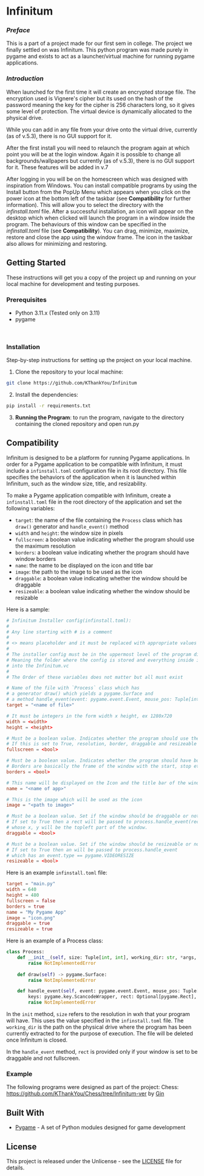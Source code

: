 # __Infinitum__

### _Preface_
This is a part of a project made for our first sem in college. The project we finally settled on was Infinitum. This python program was made purely in pygame and exists to act as a launcher/virtual machine for running pygame applications. 

### _Introduction_
When launched for the first time it will create an encrypted storage file. The encryption used is Vignere's cipher but its used on the hash of the password meaning the key for the cipher is 256 characters long, so it gives some level of protection. The virtual device is dynamically allocated to the physical drive.

While you can add in any file from your drive onto the virtual drive, currently (as of v.5.3), there is no GUI support for it.

After the first install you will need to relaunch the program again at which point you will be at the login window. Again it is possible to change all backgrounds/wallpapers but currently (as of v.5.3), there is no GUI support for it. These features will be added in v.7

After logging in you will be on the homescreen which was designed with inspiration from Windows. You can install compatible programs by using the Install button from the PopUp Menu which appears when you click on the power icon at the bottom left of the taskbar (see __Compatibility__ for further information). This will allow you to select the directory with the _infinstall.toml_ file. After a successful installation, an icon will appear on the desktop which when clicked will launch the program in a window inside the program. The behaviours of this window can be specified in the _infinstall.toml_ file (see __Compatibility__). You can drag, minimize, maximize, restore and close the app using the window frame. The icon in the taskbar also allows for minimizing and restoring.

## __Getting Started__

These instructions will get you a copy of the project up and running on your local machine for development and testing purposes.
<br>

### __Prerequisites__

- Python 3.11.x (Tested only on 3.11)
- pygame
<br>

### __Installation__

Step-by-step instructions for setting up the project on your local machine.

1. Clone the repository to your local machine:

```bash
git clone https://github.com/KThankYou/Infinitum
```

2. Install the dependencies:

```bash
pip install -r requirements.txt
```

3. __Running the Program__: to run the program, navigate to the directory containing the cloned repository and open run.py

## __Compatibility__

Infinitum is designed to be a platform for running Pygame applications. In order for a Pygame application to be compatible with Infinitum, it must include a `infinstall.toml` configuration file in its root directory. This file specifies the behaviors of the application when it is launched within Infinitum, such as the window size, title, and resizability.

To make a Pygame application compatible with Infinitum, create a `infinstall.toml` file in the root directory of the application and set the following variables:

- `target`: the name of the file containing the `Process` class which has  `draw()` generator and `handle_event()` method
- `width` and `height`: the window size in pixels
- `fullscreen`: a boolean value indicating whether the program should use the maximum resolution
- `borders`: a boolean value indicating whether the program should have window borders
- `name`: the name to be displayed on the icon and title bar
- `image`: the path to the image to be used as the icon
- `draggable`: a boolean value indicating whether the window should be draggable
- `resizeable`: a boolean value indicating whether the window should be resizable

Here is a sample:
```toml
# Infinitum Installer config(infinstall.toml):
#
# Any line starting with # is a comment
# 
# <> means placeholder and it must be replaced with appropriate values
# 
# The installer config must be in the uppermost level of the program directory
# Meaning the folder where the config is stored and everything inside it will be stored
# into the Infinitum.vc
#
# The Order of these variables does not matter but all must exist

# Name of the file with `Process` class which has 
# a generator draw() which yields a pygame.Surface and
# a method handle_event(event: pygame.event.Event, mouse_pos: Tuple[int, int], keys: pygame.key.ScancodeWrapper) to handle events
target = "<name of file>" 

# It must be integers in the form width x height, ex 1280x720
width = <width>
height = <height>

# Must be a boolean value. Indicates whether the program should use the max resolution or not. 
# If this is set to True, resolution, border, draggable and resizeable will be ignored.
fullscreen = <bool>

# Must be a boolean value. Indicates whether the program should have borders or not
# Borders are basically the frame of the window with the start, stop etc
borders = <bool>

# This name will be displayed on the Icon and the title bar of the window frame
name = "<name of app>"

# This is the image which will be used as the icon
image = "<path to image>"

# Must be a boolean value. Set if the window should be draggable or not.
# If set to True then a rect will be passed to process.handle_event(rect = pygame.Rect)
# whose x, y will be the topleft part of the window.
draggable = <bool>

# Must be a boolean value. Set if the window should be resizeable or not.
# If set to True then an will be passed to process.handle_event
# which has an event.type == pygame.VIDEORESIZE
resizeable = <bool>
```

Here is an example `infinstall.toml` file:

```toml
target = "main.py"
width = 640
height = 480
fullscreen = false
borders = true
name = "My Pygame App"
image = "icon.png"
draggable = true
resizeable = true
```

Here is an example of a Process class:
```python
class Process:
    def __init__(self, size: Tuple[int, int], working_dir: str, *args, **kwargs) -> None:
        raise NotImplementedError
    
    def draw(self) -> pygame.Surface:
        raise NotImplementedError

    def handle_event(self, event: pygame.event.Event, mouse_pos: Tuple[int, int],
        keys: pygame.key.ScancodeWrapper, rect: Optional[pygame.Rect], *args, **kwargs) -> None:
        raise NotImplementedError
```
In the `init` method, `size` refers to the resolution in wxh that your program will have. This uses the value specified in the `infinstall.toml` file. The `working_dir` is the path on the physical drive where the program has been currently extracted to for the purpose of execution. The file will be deleted once Infinitum is closed.

In the `handle_event` method, `rect` is provided only if your window is set to be draggable and not fullscreen.

### __Example__
The following programs were designed as part of the project:
Chess: https://github.com/KThankYou/Chess/tree/Infinitum-ver by [Gin](https://github.com/KThankYou/)

## __Built With__

- [Pygame](https://www.pygame.org/) - A set of Python modules designed for game development

## __License__

This project is released under the Unlicense - see the [LICENSE](LICENSE) file for details.